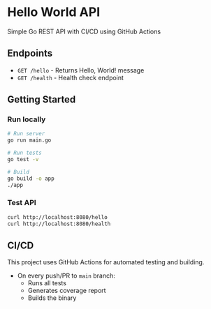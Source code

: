 # Hello World API

Simple Go REST API with CI/CD using GitHub Actions

## Endpoints

- `GET /hello` - Returns Hello, World! message
- `GET /health` - Health check endpoint

## Getting Started

### Run locally

```bash
# Run server
go run main.go

# Run tests
go test -v

# Build
go build -o app
./app
```

### Test API

```bash
curl http://localhost:8080/hello
curl http://localhost:8080/health
```

## CI/CD

This project uses GitHub Actions for automated testing and building.

- On every push/PR to `main` branch:
  - Runs all tests
  - Generates coverage report
  - Builds the binary
